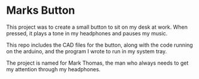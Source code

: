 # Marks Button
 
This project was to create a small button to sit on my desk at work. When pressed, it plays a tone in my headphones and pauses my music.

This repo includes the CAD files for the button, along with the code running on the arduino, and the program I wrote to run in my system tray.

The project is named for Mark Thomas, the man who always needs to get my attention through my headphones.
